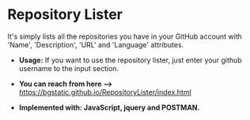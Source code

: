# Repository Lister

It's simply lists all the repositories you have in your GitHub account with 'Name', 'Description', 'URL' and 'Language' attributes. 

* **Usage:** If you want to use the repository lister, just enter your github username to the input section.

* **You can reach from here -->** https://bgstatic.github.io/RepositoryLister/index.html

* **Implemented with: JavaScript, jquery and POSTMAN.** 

